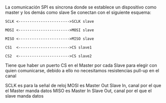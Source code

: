 La comunicación SPI es síncrona donde se establece un dispositivo como master y los demás como slave
Se conectan con el siguiente esquema:

    SCLK <----------------------->SCLK slave

    MOSI <----------------------->MOSI slave

    MISO <----------------------->MISO slave

    CS1  <----------------------->CS slave1

    CS2  <----------------------->CS slave2


Tiene que haber un puerto CS en el Master por cada Slave para 
elegir con quien comunicarse, debido a ello no necesitamos resistencias pull-up en el canal

SCLK es para la señal de reloj
MOSI es Master Out Slave In, canal por el que el Master manda datos
MISO es Master In Slave Out, canal por el que el slave manda datos

